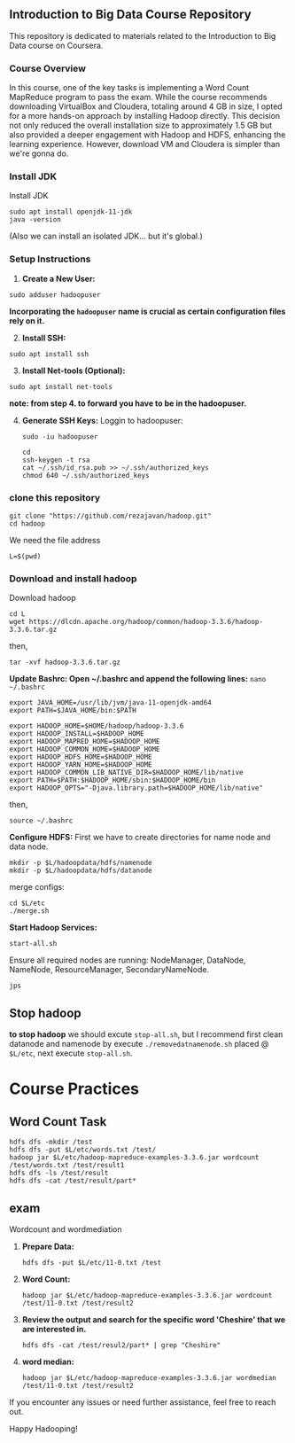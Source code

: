 ## Introduction to Big Data Course Repository

This repository is dedicated to materials related to the Introduction to Big Data course on Coursera.

### Course Overview

In this course, one of the key tasks is implementing a Word Count MapReduce program to pass the exam. While the course recommends downloading VirtualBox and Cloudera, totaling around 4 GB in size, I opted for a more hands-on approach by installing Hadoop directly. This decision not only reduced the overall installation size to approximately 1.5 GB but also provided a deeper engagement with Hadoop and HDFS, enhancing the learning experience. However, download VM and Cloudera is simpler than we're gonna do.



### Install JDK
Install JDK
```
sudo apt install openjdk-11-jdk
java -version
```

(Also we can install an isolated JDK... but it's global.)



### Setup Instructions

1. **Create a New User:** 
```
sudo adduser hadoopuser
```
**Incorporating the `hadoopuser` name is crucial as certain configuration files rely on it.**

2. **Install SSH:** 
```
sudo apt install ssh
```
3. **Install Net-tools (Optional):** 
```
sudo apt install net-tools
```
**note: from step 4. to forward you have to be in the hadoopuser.**

4. **Generate SSH Keys:** 
Loggin to hadoopuser:
   ```
   sudo -iu hadoopuser
   ```
   ```
   cd
   ssh-keygen -t rsa
   cat ~/.ssh/id_rsa.pub >> ~/.ssh/authorized_keys
   chmod 640 ~/.ssh/authorized_keys
   ```

### clone this repository 
```
git clone "https://github.com/rezajavan/hadoop.git"
cd hadoop
```
We need the file address
```
L=$(pwd)
```
### Download and install hadoop

Download hadoop 

```
cd L
wget https://dlcdn.apache.org/hadoop/common/hadoop-3.3.6/hadoop-3.3.6.tar.gz
```
then,
``` 
tar -xvf hadoop-3.3.6.tar.gz

```

**Update Bashrc: Open ~/.bashrc and append the following lines:** `nano ~/.bashrc`
```
export JAVA_HOME=/usr/lib/jvm/java-11-openjdk-amd64
export PATH=$JAVA_HOME/bin:$PATH

export HADOOP_HOME=$HOME/hadoop/hadoop-3.3.6
export HADOOP_INSTALL=$HADOOP_HOME
export HADOOP_MAPRED_HOME=$HADOOP_HOME
export HADOOP_COMMON_HOME=$HADOOP_HOME
export HADOOP_HDFS_HOME=$HADOOP_HOME
export HADOOP_YARN_HOME=$HADOOP_HOME
export HADOOP_COMMON_LIB_NATIVE_DIR=$HADOOP_HOME/lib/native
export PATH=$PATH:$HADOOP_HOME/sbin:$HADOOP_HOME/bin
export HADOOP_OPTS="-Djava.library.path=$HADOOP_HOME/lib/native"
```
then,
```
source ~/.bashrc
```

**Configure HDFS:**
First we have to create directories for name node and data node.
```
mkdir -p $L/hadoopdata/hdfs/namenode
mkdir -p $L/hadoopdata/hdfs/datanode
```

merge configs:

```
cd $L/etc
./merge.sh
```

**Start Hadoop Services:**
```
start-all.sh
```
Ensure all required nodes are running: NodeManager, DataNode, NameNode, ResourceManager, SecondaryNameNode. 

```
jps
```
## Stop hadoop
**to stop hadoop** we should excute `stop-all.sh`, but I recommend first clean datanode and namenode by execute `./removedatnamenode.sh` placed @ `$L/etc`, next execute `stop-all.sh`.

# Course Practices
## Word Count Task
```
hdfs dfs -mkdir /test
hdfs dfs -put $L/etc/words.txt /test/
hadoop jar $L/etc/hadoop-mapreduce-examples-3.3.6.jar wordcount /test/words.txt /test/result1
hdfs dfs -ls /test/result
hdfs dfs -cat /test/result/part*
```
## exam 
Wordcount and wordmediation

1. **Prepare Data:**
   ```
   hdfs dfs -put $L/etc/11-0.txt /test
   ```
2. **Word Count:**
   ```
   hadoop jar $L/etc/hadoop-mapreduce-examples-3.3.6.jar wordcount /test/11-0.txt /test/result2
   ```
3. **Review the output and search for the specific word 'Cheshire' that we are interested in.** 
   ```
   hdfs dfs -cat /test/resul2/part* | grep "Cheshire"
   ```
4. **word median:**
   ```
   hadoop jar $L/etc/hadoop-mapreduce-examples-3.3.6.jar wordmedian /test/11-0.txt /test/result2
   ```
If you encounter any issues or need further assistance, feel free to reach out.

Happy Hadooping!
   
